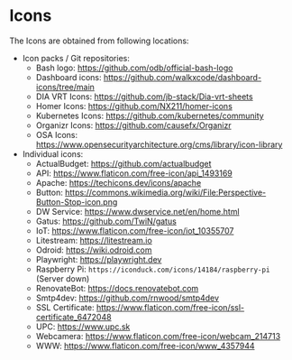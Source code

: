 # Icons

The Icons are obtained from following locations:

- Icon packs / Git repositories:
    - Bash logo: <https://github.com/odb/official-bash-logo>
    - Dashboard icons: <https://github.com/walkxcode/dashboard-icons/tree/main>
    - DIA VRT Icons: <https://github.com/jb-stack/Dia-vrt-sheets>
    - Homer Icons: <https://github.com/NX211/homer-icons>
    - Kubernetes Icons: <https://github.com/kubernetes/community>
    - Organizr Icons: <https://github.com/causefx/Organizr>
    - OSA Icons: <https://www.opensecurityarchitecture.org/cms/library/icon-library>
- Individual icons:
    - ActualBudget: <https://github.com/actualbudget>
    - API: <https://www.flaticon.com/free-icon/api_1493169>
    - Apache: <https://techicons.dev/icons/apache>
    - Button: <https://commons.wikimedia.org/wiki/File:Perspective-Button-Stop-icon.png>
    - DW Service: <https://www.dwservice.net/en/home.html>
    - Gatus: <https://github.com/TwiN/gatus>
    - IoT: <https://www.flaticon.com/free-icon/iot_10355707>
    - Litestream: <https://litestream.io>
    - Odroid: <https://wiki.odroid.com>
    - Playwright: <https://playwright.dev>
    - Raspberry Pi: `https://iconduck.com/icons/14184/raspberry-pi` (Server down)
    - RenovateBot: <https://docs.renovatebot.com>
    - Smtp4dev: <https://github.com/rnwood/smtp4dev>
    - SSL Certificate: <https://www.flaticon.com/free-icon/ssl-certificate_6472048>
    - UPC: <https://www.upc.sk>
    - Webcamera: <https://www.flaticon.com/free-icon/webcam_214713>
    - WWW: <https://www.flaticon.com/free-icon/www_4357944>
